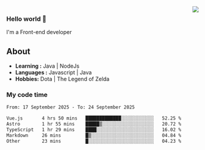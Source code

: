 <img align='right' src="https://github-readme-stats.vercel.app/api?username=jumodada&show_icons=true&theme=vue">

### Hello world 👋

I'm a Front-end developer 
    
## About
-  **Learning :** Java | NodeJs
-  **Languages :** Javascript | Java
-  **Hobbies:** Dota | The Legend of Zelda

### My code time

<!--START_SECTION:waka-->

```txt
From: 17 September 2025 - To: 24 September 2025

Vue.js       4 hrs 50 mins   █████████████░░░░░░░░░░░░   52.25 %
Astro        1 hr 55 mins    █████▒░░░░░░░░░░░░░░░░░░░   20.72 %
TypeScript   1 hr 29 mins    ████░░░░░░░░░░░░░░░░░░░░░   16.02 %
Markdown     26 mins         █▒░░░░░░░░░░░░░░░░░░░░░░░   04.84 %
Other        23 mins         █░░░░░░░░░░░░░░░░░░░░░░░░   04.23 %
```

<!--END_SECTION:waka-->
